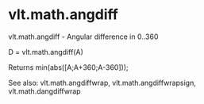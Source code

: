 # vlt.math.angdiff

  vlt.math.angdiff - Angular difference in 0..360
 
   D = vlt.math.angdiff(A)
 
   Returns min(abs([A;A+360;A-360]));
 
   See also: vlt.math.angdiffwrap, vlt.math.angdiffwrapsign, vlt.math.dangdiffwrap
